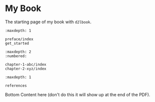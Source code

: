 # My Book

The starting page of my book with `d2lbook`.




```toc
:maxdepth: 1

preface/index
get_started
```

```toc
:maxdepth: 2
:numbered:

chapter-1-abc/index
chapter-2-xyz/index
```


```toc
:maxdepth: 1

references
```


Bottom Content here (don't do this it will show up at the end of the PDF).
